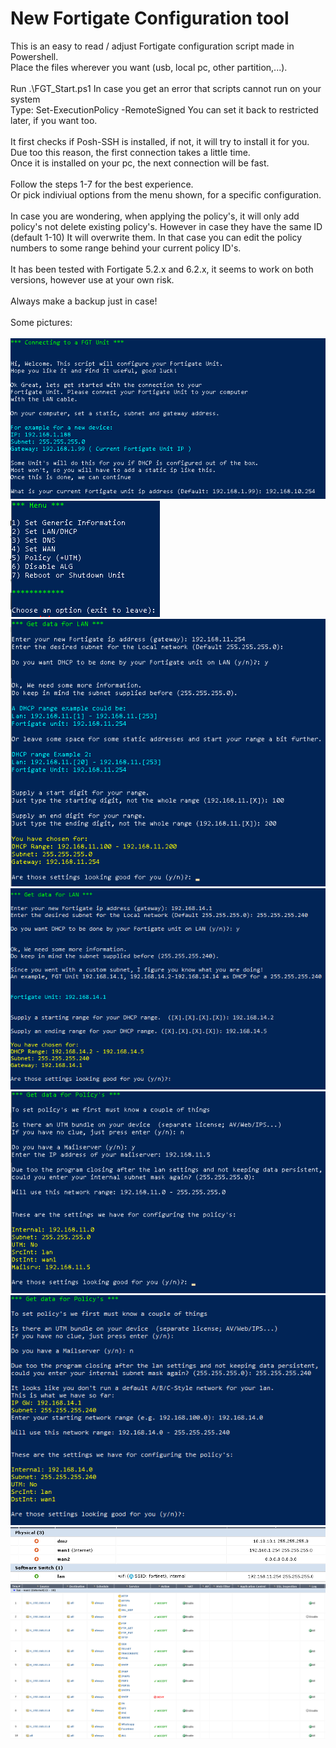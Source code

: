 # New Fortigate Configuration tool

This is an easy to read / adjust Fortigate configuration script made in Powershell.
<br/>Place the files wherever you want (usb, local pc, other partition,...).
<br/>
<br/>Run .\FGT_Start.ps1 
In case you get an error that scripts cannot run on your system <br />
Type: Set-ExecutionPolicy -RemoteSigned You can set it back to restricted later, if you want too.
<br/><br/>
It first checks if Posh-SSH is installed, if not, it will try to install it for you. 
Due too this reason, the first connection takes a little time. <br/>Once it is installed on your pc, the next connection will be fast.  
<br/>
Follow the steps 1-7 for the best experience.<br/>
Or pick indiviual options from the menu shown, for a specific configuration. <br/></br>
In case you are wondering, when applying the policy's, it will only add policy's not delete existing policy's.
However in case they have the same ID (default 1-10) It will overwrite them. 
In that case you can edit the policy numbers to some range behind your current policy ID's.
<br/><br/>
It has been tested with Fortigate 5.2.x and 6.2.x, it seems to work on both versions, however use at your own risk. <br/>
<br/> Always make a backup just in case!<br/>
<br/>
Some pictures:
<br/><br/>
![Alt text](/Pictures/FGT_Connect.png?raw=true "Connecting_FGT_Unit") <br/>
![Alt text](/Pictures/FGT_Menu_Options.png?raw=true "FGT_Menu") <br/>
![Alt text](/Pictures/FGT_Lan.png?raw=true "FGT_Lan_MOD") <br/>
![Alt text](/Pictures/FGT_Lan_NoABCNet.png?raw=true "FGT_Lan_NoABCNet") <br/>
![Alt text](/Pictures/FGT_Policy.png?raw=true "FGT_Pol_MOD") <br/>
![Alt text](/Pictures/FGT_Policy_NoABCNet.png?raw=true "FGT_Pol_NoABCNet") <br/>
![Alt text](/Pictures/FGT_Gui_Int.png?raw=true "FGT_GUI_interface") <br/>
![Alt text](/Pictures/FGT_Gui_Policy.png?raw=true "FGT_GUI_Policy") <br/>

